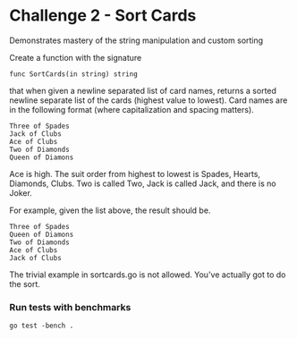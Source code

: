 # Challenge 2 - Sort Cards
Demonstrates mastery of the string manipulation and custom sorting

Create a function with the signature
```
func SortCards(in string) string
```
that when given a newline separated list of card names, returns a sorted newline separate list of the cards (highest value to lowest).  Card names are in the following format (where capitalization and spacing matters).
```
Three of Spades
Jack of Clubs
Ace of Clubs
Two of Diamonds
Queen of Diamons
```
Ace is high.  The suit order from highest to lowest is Spades, Hearts, Diamonds, Clubs.
Two is called Two, Jack is called Jack, and there is no Joker.

For example, given the list above, the result should be.
```
Three of Spades
Queen of Diamons
Two of Diamonds
Ace of Clubs
Jack of Clubs
```
The trivial example in sortcards.go is not allowed.  You've actually got to do the sort.

### Run tests with benchmarks

```
go test -bench .
```
